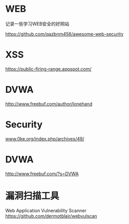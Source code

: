 # WEB
记录一些学习WEB安全的好网站  

https://github.com/qazbnm456/awesome-web-security  

# XSS
https://public-firing-range.appspot.com/  

# DVWA
http://www.freebuf.com/author/lonehand  

# Security
www.0ke.org/index.php/archives/49/  

# DVWA
http://www.freebuf.com/?s=DVWA  

# 漏洞扫描工具
Web Application Vulnerability Scanner  
https://github.com/dermotblair/webvulscan  





